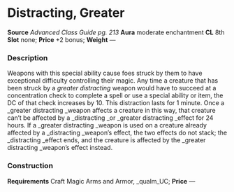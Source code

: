 ﻿---
name: "Distracting, Greater"
type: "weapon_quality"
price: "+2 bonus"
description: |
  "Weapons with this special ability cause foes struck by them to have exceptional difficulty controlling their magic. Any time a creature that has been struck by a _greater distracting_ weapon would have to succeed at a concentration check to complete a spell or use a special ability or item, the DC of that check increases by 10. This distraction lasts for 1 minute. Once a _greater distracting _weapon affects a creature in this way, that creature can’t be affected by a _distracting _or _greater distracting _effect for 24 hours. If a _greater distracting _weapon is used on a creature already affected by a _distracting _weapon’s effect, the two effects do not stack; the _distracting _effect ends, and the creature is affected by the _greater distracting _weapon’s effect instead."
---

#  Distracting, Greater

**Source** _Advanced Class Guide pg. 213_
**Aura** moderate enchantment **CL** 8th
**Slot** none; **Price** +2 bonus; **Weight** —

### Description

Weapons with this special ability cause foes struck by them to have exceptional difficulty controlling their magic. Any time a creature that has been struck by a _greater distracting_ weapon would have to succeed at a concentration check to complete a spell or use a special ability or item, the DC of that check increases by 10. This distraction lasts for 1 minute. Once a _greater distracting _weapon affects a creature in this way, that creature can’t be affected by a _distracting _or _greater distracting _effect for 24 hours. If a _greater distracting _weapon is used on a creature already affected by a _distracting _weapon’s effect, the two effects do not stack; the _distracting _effect ends, and the creature is affected by the _greater distracting _weapon’s effect instead.

### Construction

**Requirements** Craft Magic Arms and Armor, _qualm_UC; **Price** —